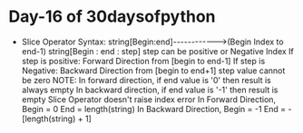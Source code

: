# Day-16 of 30daysofpython

- Slice Operator
Syntax: string[Begin:end]------------>(Begin Index to end-1) string[Begin : end : step] step can be positive or Negative Index If step is positive: Forward Direction from [begin to end-1] If step is Negative: Backward Direction from [begin to end+1] step value cannot be zero NOTE: In forward direction, if end value is '0' then result is always empty In backward direction, if end value is '-1' then result is empty Slice Operator doesn't raise index error In Forward Direction, Begin = 0 End = length(string) In Backward Direction, Begin = -1 End = -[length(string) + 1]
